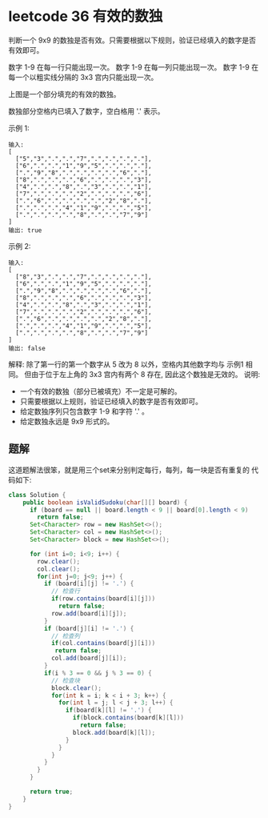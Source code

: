 # leetcode 36 有效的数独
判断一个 9x9 的数独是否有效。只需要根据以下规则，验证已经填入的数字是否有效即可。

数字 1-9 在每一行只能出现一次。
数字 1-9 在每一列只能出现一次。
数字 1-9 在每一个以粗实线分隔的 3x3 宫内只能出现一次。


上图是一个部分填充的有效的数独。

数独部分空格内已填入了数字，空白格用 '.' 表示。

示例 1:
```
输入:
[
  ["5","3",".",".","7",".",".",".","."],
  ["6",".",".","1","9","5",".",".","."],
  [".","9","8",".",".",".",".","6","."],
  ["8",".",".",".","6",".",".",".","3"],
  ["4",".",".","8",".","3",".",".","1"],
  ["7",".",".",".","2",".",".",".","6"],
  [".","6",".",".",".",".","2","8","."],
  [".",".",".","4","1","9",".",".","5"],
  [".",".",".",".","8",".",".","7","9"]
]
输出: true
```
示例 2:
```
输入:
[
  ["8","3",".",".","7",".",".",".","."],
  ["6",".",".","1","9","5",".",".","."],
  [".","9","8",".",".",".",".","6","."],
  ["8",".",".",".","6",".",".",".","3"],
  ["4",".",".","8",".","3",".",".","1"],
  ["7",".",".",".","2",".",".",".","6"],
  [".","6",".",".",".",".","2","8","."],
  [".",".",".","4","1","9",".",".","5"],
  [".",".",".",".","8",".",".","7","9"]
]
输出: false
```
解释: 除了第一行的第一个数字从 5 改为 8 以外，空格内其他数字均与 示例1 相同。
     但由于位于左上角的 3x3 宫内有两个 8 存在, 因此这个数独是无效的。
说明:

+ 一个有效的数独（部分已被填充）不一定是可解的。
+ 只需要根据以上规则，验证已经填入的数字是否有效即可。
+ 给定数独序列只包含数字 1-9 和字符 '.' 。
+ 给定数独永远是 9x9 形式的。

## 题解
这道题解法很笨，就是用三个set来分别判定每行，每列，每一块是否有重复的
代码如下:
``` java
class Solution {
    public boolean isValidSudoku(char[][] board) {
      if (board == null || board.length < 9 || board[0].length < 9)
        return false;
      Set<Character> row = new HashSet<>();
      Set<Character> col = new HashSet<>();
      Set<Character> block = new HashSet<>();

      for (int i=0; i<9; i++) {
        row.clear();
        col.clear();
        for(int j=0; j<9; j++) {
          if (board[i][j] != '.') {
            // 检查行
            if(row.contains(board[i][j]))
              return false;
            row.add(board[i][j]);
          }
          if (board[j][i] != '.') {
            // 检查列
            if(col.contains(board[j][i]))
             return false;
            col.add(board[j][i]);
          }
          if(i % 3 == 0 && j % 3 == 0) {
            // 检查块
            block.clear();
            for(int k = i; k < i + 3; k++) {
              for(int l = j; l < j + 3; l++) {
                if(board[k][l] != '.') {
                  if(block.contains(board[k][l]))
                    return false;
                  block.add(board[k][l]);
                }
              }
            }
          }
        }
      }

      return true;
    }
}
```